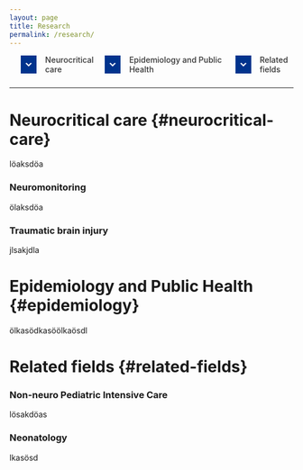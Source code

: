 ```yaml
---
layout: page
title: Research
permalink: /research/
---
```


<style>
  a {
    text-decoration: none;
    color: #333;
  }
  .section-nav ul {
    list-style-type: none;
    padding-left: 0;
    display: flex;
    justify-content: space-between;
    width: 100%;
    margin: 0;
    padding: 0 20px;
  }
  .section-nav li {
    margin-bottom: 10px;
    display: flex;
    align-items: center;
    flex: 0 1 auto;
  }
  .section-nav a {
    display: flex;
    align-items: center;
    font-weight: 500;
  }
  .nav-icon {
    display: inline-flex;
    justify-content: center;
    align-items: center;
    width: 32px;
    height: 32px;
    background-color: #00338D;
    margin-right: 15px;
  }
  .nav-icon svg {
    width: 20px;
    height: 20px;
    fill: white;
    stroke: white;
    stroke-width: 1px;
  }
</style>

<!-- Navigation Menu -->
<nav class="section-nav">
  <ul>
    <li>
      <div class="nav-icon">
        <svg xmlns="http://www.w3.org/2000/svg" viewBox="0 0 24 24" stroke-width="2">
          <path d="M7.41,8.58L12,13.17L16.59,8.58L18,10L12,16L6,10L7.41,8.58Z"/>
        </svg>
      </div>
      <a href="#neurocritical-care">Neurocritical care</a>
    </li>
    <li>
      <div class="nav-icon">
        <svg xmlns="http://www.w3.org/2000/svg" viewBox="0 0 24 24">
          <path d="M7.41,8.58L12,13.17L16.59,8.58L18,10L12,16L6,10L7.41,8.58Z"/>
        </svg>
      </div>
      <a href="#epidemiology">Epidemiology and Public Health</a>
    </li>
    <li>
      <div class="nav-icon">
        <svg xmlns="http://www.w3.org/2000/svg" viewBox="0 0 24 24">
          <path d="M7.41,8.58L12,13.17L16.59,8.58L18,10L12,16L6,10L7.41,8.58Z"/>
        </svg>
      </div>
      <a href="#related-fields">Related fields</a>
    </li>
  </ul>
</nav>

<hr>

# Neurocritical care {#neurocritical-care}
löaksdöa

### Neuromonitoring
ölaksdöa

### Traumatic brain injury
jlsakjdla

# Epidemiology and Public Health {#epidemiology}
ölkasödkasöölkaösdl

# Related fields {#related-fields}

### Non-neuro Pediatric Intensive Care
lösakdöas

### Neonatology
lkasösd